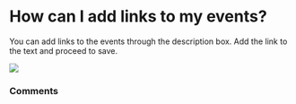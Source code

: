 # How can I add links to my events?

<p class="no-margin">You can add links to the events through the description box. Add the link to the text and proceed to save.</p>
<p class="no-margin"></p>
<div class="intercom-container"><img src="https://teams-pro.intercom-attachments-1.com/i/o/664843053/5ca579d244b006deaf4af947/how_can_i_add_links_to_my_events.png"></div>

### Comments

<Commentaire />
